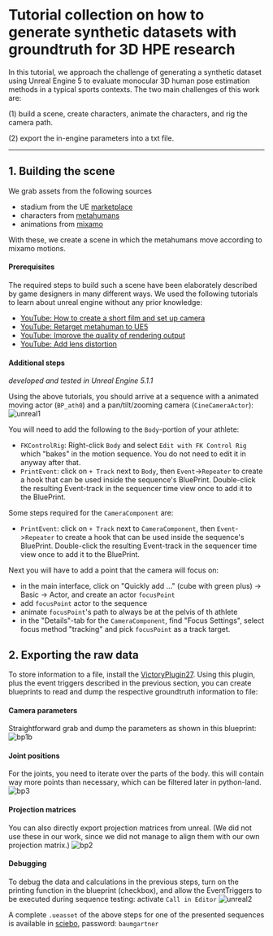 # Tutorial collection on how to generate synthetic datasets with groundtruth for 3D HPE research

In this tutorial, we approach the challenge of generating a synthetic dataset using Unreal Engine 5 to evaluate monocular 3D human pose estimation methods in a typical sports contexts. The two main challenges of this work are: 

(1) build a scene, create characters, animate the characters, and rig the camera path. 

(2) export the in-engine parameters into a txt file.

---
## 1. Building the scene
We grab assets from the following sources
- stadium from the UE [marketplace](https://www.unrealengine.com/marketplace/en-US/store)
- characters from [metahumans](https://metahuman.unrealengine.com/)
- animations from [mixamo](https://www.mixamo.com/#/)

With these, we create a scene in which the metahumans move according to mixamo motions. 

#### Prerequisites
The required steps to build such a scene have been elaborately described by game designers in many different ways. We used the following tutorials to learn about unreal engine without any prior knowledge:
- [YouTube: How to create a short film and set up camera](https://www.youtube.com/watch?v=eTWnzHQJvBE)
- [YouTube: Retarget metahuman to UE5](https://www.youtube.com/watch?v=4t61M-is_A8)
- [YouTube: Improve the quality of rendering output](https://www.youtube.com/watch?v=XgVOUCvrRW4&t=311)
- [YouTube: Add lens distortion](https://www.youtube.com/watch?v=aQESHDY7Aog)

#### Additional steps
*developed and tested in Unreal Engine 5.1.1*

Using the above tutorials, you should arrive at a sequence with a animated moving actor (`BP_ath0`) and a pan/tilt/zooming camera (`CineCameraActor`):
![unreal1](https://user-images.githubusercontent.com/1063330/230720007-bc835d3d-cd78-4a2c-b21a-80453dde397e.png)

You will need to add the following to the `Body`-portion of your athlete:
- `FKControlRig`: Right-click `Body` and select `Edit with FK Control Rig` which "bakes" in the motion sequence. You do not need to edit it in anyway after that.
- `PrintEvent`: click on `+ Track` next to `Body`, then `Event`->`Repeater` to create a hook that can be used inside the sequence's BluePrint. Double-click the resulting Event-track in the sequencer time view once to add it to the BluePrint.

Some steps required for the `CameraComponent` are:
- `PrintEvent`: click on `+ Track` next to `CameraComponent`, then `Event`->`Repeater` to create a hook that can be used inside the sequence's BluePrint. Double-click the resulting Event-track in the sequencer time view once to add it to the BluePrint.

Next you will have to add a point that the camera will focus on: 
- in the main interface, click on "Quickly add ..." (cube with green plus) -> Basic -> Actor, and create an actor `focusPoint`
- add `focusPoint` actor to the sequence
- animate `focusPoint`'s path to always be at the pelvis of th athlete
- in the "Details"-tab for the `CameraComponent`, find "Focus Settings", select focus method "tracking" and pick `focusPoint` as a track target.

## 2. Exporting the raw data
To store information to a file, install the [VictoryPlugin27](https://forums.unrealengine.com/t/39-ramas-extra-blueprint-nodes-for-you-as-a-plugin-no-c-required/3448).
Using this plugin, plus the event triggers described in the previous section, you can create blueprints to read and dump the respective groundtruth information to file:

#### Camera parameters
Straightforward grab and dump the parameters as shown in this blueprint:
![bp1b](https://user-images.githubusercontent.com/1063330/230721500-86da3cca-02d0-41d6-8bf7-0869d85dbced.png)

#### Joint positions
For the joints, you need to iterate over the parts of the body. this will contain way more points than necessary, which can be filtered later in python-land.
![bp3](https://user-images.githubusercontent.com/1063330/230721553-af4837ea-4c8c-470f-a8b0-622ae0fcd34e.png)

#### Projection matrices
You can also directly export projection matrices from unreal. (We did not use these in our work, since we did not manage to align them with our own projection matrix.)
![bp2](https://user-images.githubusercontent.com/1063330/230721773-c3ba6794-e1a5-4e9c-8f8c-d38f71237c3a.png)


#### Debugging
To debug the data and calculations in the previous steps, turn on the printing function in the blueprint (checkbox), and allow the EventTriggers to be executed during sequence testing: activate `Call in Editor`
![unreal2](https://user-images.githubusercontent.com/1063330/230721611-d8c407a7-b2fd-4b8b-a5b9-0a190f27fde9.png)


A complete `.ueasset` of the above steps for one of the presented sequences is available in [sciebo](https://dshs-koeln.sciebo.de/s/IIEsyX2gHRmgtZr), password: `baumgartner`
